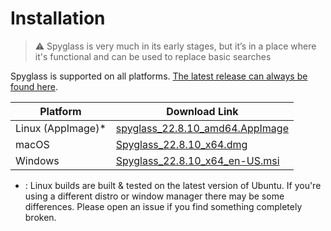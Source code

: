 # Installation

> ⚠️ Spyglass is very much in its early stages, but it’s in a place where it's
> functional and can be used to replace basic searches

Spyglass is supported on all platforms. [The latest release can always be found here][release-page].

| Platform          | Download Link |
| ----------------- | --------------------------------------------- |
| Linux (AppImage)* | [spyglass_22.8.10_amd64.AppImage][linux-link]  |
| macOS             | [Spyglass_22.8.10_x64.dmg][osx-link]           |
| Windows           | [Spyglass_22.8.10_x64_en-US.msi][windows-link] |


* : Linux builds are built & tested on the latest version of Ubuntu. If you're using
a different distro or window manager there may be some differences. Please open an issue
if you find something completely broken.

[release-page]: https://github.com/a5huynh/spyglass/releases
[linux-link]: https://github.com/a5huynh/spyglass/releases/download/v2022.8.10/spyglass_22.8.10_amd64.AppImage
[osx-link]: https://github.com/a5huynh/spyglass/releases/download/v2022.8.10/Spyglass_22.8.10_x64.dmg
[windows-link]: https://github.com/a5huynh/spyglass/releases/download/v2022.8.10/Spyglass_22.8.10_x64_en-US.msi